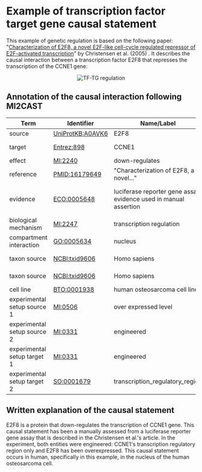 #  Example of transcription factor target gene causal statement

This example of genetic regulation is based on the following paper: "[Characterization of E2F8, a novel E2F-like cell-cycle regulated repressor of E2F-activated transcription](https://doi.org/10.1093/nar/gki855)" by Christensen et al. (2005) . It describes the causal interaction between a transcription factor E2F8 that represses the transcription of the CCNE1 gene:

<p align="center">
  <img src="https://github.com/vtoure/MI2CAST/blob/master/images/tf-tg.svg" alt="TF-TG regulation"/>
</p>


## Annotation of the causal interaction following MI2CAST

| Term | Identifier | Name/Label | Database |
|---|---|---|---|
| source | [UniProtKB:A0AVK6](https://www.uniprot.org/uniprot/A0AVK6) | E2F8 | UniProt |
| target | [Entrez:898](https://www.ncbi.nlm.nih.gov/gene/898) | CCNE1 | Entrez gene |
| effect | [MI:2240](http://purl.obolibrary.org/obo/MI_2240) | down-regulates | PSI-MI |
| reference | [PMID:16179649](https://www.ncbi.nlm.nih.gov/pubmed/16179649) | "Characterization of E2F8, a novel..." | Pubmed |
| evidence | [ECO:0005648](http://purl.obolibrary.org/obo/ECO_0005648) | luciferase reporter gene assay evidence used in manual assertion | Evidence and Conclusion Ontology |
| biological mechanism | [MI:2247](http://purl.obolibrary.org/obo/MI_2247) | transcription regulation | PSI-MI |
| compartment interaction | [GO:0005634](http://purl.obolibrary.org/obo/GO_0005634) | nucleus | GO:CC |
| taxon source | [NCBI:txid9606](http://purl.obolibrary.org/obo/NCBITaxon_9606) | Homo sapiens | NCBI taxonomy |
| taxon source | [NCBI:txid9606](http://purl.obolibrary.org/obo/NCBITaxon_9606) | Homo sapiens | NCBI taxonomy |
| cell line | [BTO:0001938](http://purl.obolibrary.org/obo/BTO_0001938) | human osteosarcoma cell line | BRENDA |
| experimental setup source 1 | [MI:0506](http://purl.obolibrary.org/obo/MI_0506) | over expressed level | PSI-MI |
| experimental setup source 2 | [MI:0331](http://purl.obolibrary.org/obo/MI_0331) | engineered | PSI-MI |
| experimental setup target 1 | [MI:0331](http://purl.obolibrary.org/obo/MI_0331) | engineered | PSI-MI |
| experimental setup target 2 | [SO:0001679](http://purl.obolibrary.org/obo/SO_0001679) | transcription\_regulatory\_region| Sequence Ontology |


## Written explanation of the causal statement
E2F8 is a protein that down-regulates the transcription of CCNE1 gene. This causal statement has been a manually assessed from a luciferase reporter gene assay that is described in the Christensen et al.'s article. In the experiment, both entities were engineered: CCNE1's transcription regulatory region only and E2F8 has been overexpressed. This causal statement occurs in human, specifically in this example, in the nucleus of the human osteosarcoma cell.
